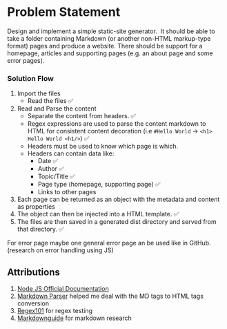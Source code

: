 # Problem Statement

Design and implement a simple static-site generator. 
It should be able to take a folder containing Markdown (or another non-HTML markup-type format) pages and produce a website. There should be support for a homepage, articles and supporting pages (e.g. an about page and some error pages).

### Solution Flow

1. Import the files
   - Read the files ✅
2. Read and Parse the content
   - Separate the content from headers. ✅
   - Regex expressions are used to parse the content markdown to HTML for consistent content decoration (i.e `#Hello World` -> `<h1> Hello World <h1/>`) ✅
   - Headers must be used to know which page is which.
   - Headers can contain data like:
     - Date ✅
     - Author ✅
     - Topic/Title ✅
     - Page type (homepage, supporting page) ✅
     - Links to other pages
3. Each page can be returned as an object with the metadata and content as properties
4. The object can then be injected into a HTML template. ✅
5. The files are then saved in a generated dist directory and served from that directory. ✅

For error page maybe one general error page an be used like in GitHub. (research on error handling using JS)

## Attributions

1. [Node JS Official Documentation](https://nodejs.dev/en/api/v19)
2. [Markdown Parser](https://randyperkins2k.medium.com/writing-a-simple-markdown-parser-using-javascript-1f2e9449a558) helped me deal with the MD tags to HTML tags conversion
3. [Regex101](https://regex101.com/) for regex testing
4. [Markdownguide](https://www.markdownguide.org/) for markdown research
